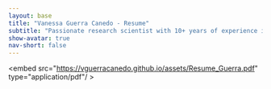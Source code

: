 ```yaml
---
layout: base
title: "Vanessa Guerra Canedo - Resume"
subtitle: "Passionate research scientist with 10+ years of experience in molecular biology, genomics, and reproductive research"
show-avatar: true
nav-short: false
---
```


<object data="https://vguerracanedo.github.io/assets/Resume_Guerra.pdf" type="application/pdf" width="850px" height="2200px" frameBorder="0" >

<embed src="https://vguerracanedo.github.io/assets/Resume_Guerra.pdf" type="application/pdf"/ >
